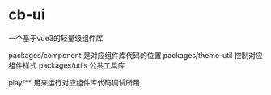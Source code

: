 # cb-ui
一个基于vue3的轻量级组件库

packages/component 是对应组件库代码的位置
packages/theme-util 控制对应组件样式
packages/utils 公共工具库

play/** 用来运行对应组件库代码调试所用
